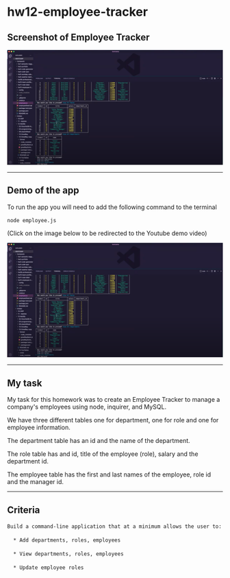 # hw12-employee-tracker

## Screenshot of Employee Tracker

![Employee Tracker](./screenshot/demo-screenshot.jpg)

---
## Demo of the app

To run the app you will need to add the following command to the terminal

```
node employee.js
```
(Click on the image below to be redirected to the Youtube demo video)

[![Employee Tracker Demo](./screenshot/demo-screenshot.jpg)](https://youtu.be/SZzkB85ZCI4)

---
## My task

My task for this homework was to create an Employee Tracker to manage a company's employees using node, inquirer, and MySQL.

We have three different tables one for department, one for role and one for employee information. 

The department table has an id and the name of the department.

The role table has and id, title of the employee (role), salary and the department id.

The employee table has the first and last names of the employee, role id and the manager id. 


---
## Criteria

```
Build a command-line application that at a minimum allows the user to:

  * Add departments, roles, employees

  * View departments, roles, employees

  * Update employee roles

```